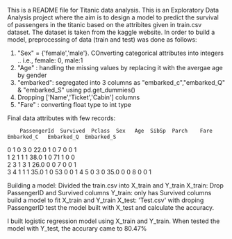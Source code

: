 This is a README file for Titanic data analysis.
This is an Exploratory Data Analysis project where the aim is to design a model to predict the survival of passengers in the titanic based on the attribites given in train.csv dataset.
The dataset is taken from the kaggle website.
In order to build a model, preprocessing of data (train and test) was done as follows:
1. "Sex" = {'female','male'}. COnverting categorical attributes into integers .. i.e., female: 0, male:1
2. "Age" : handling the missing values by replacing it with the avergae age by gender
3.  "embarked": segregated into 3 columns as  "embarked_c","embarked_Q" & "embarked_S" using pd.get_dummies()
4. Dropping ['Name','Ticket','Cabin'] columns
5. "Fare" : converting float type to int type

Final data attributes with few records:  

        PassengerId  Survived  Pclass  Sex   Age  SibSp  Parch    Fare  Embarked_C   Embarked_Q  Embarked_S  
0            1         0       3    0        22.0      1      0     7           0     0           1  
1            2         1       1    1        38.0      1      0    71           1     0           0  
2            3         1       3    1        26.0      0      0     7           0     0           1  
3            4         1       1    1        35.0      1      0    53           0     0           1
4            5         0       3    0        35.0      0      0     8           0     0           1

         


Building a model:
Divided the train.csv into X_train and Y_train
X_train: Drop PassengerID and Survived columns
Y_train: only has Survived columns
build a model to fit X_train and Y_train
X_test: 'Test.csv' with droping PassengerID
test the model built with X_test and calculate the accuracy.

I built logistic regression model using X_train and Y_train. 
When tested the model with Y_test, the accurary came to 80.47%

